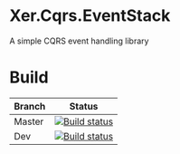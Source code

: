 # Xer.Cqrs.EventStack
A simple CQRS event handling library

# Build

| Branch | Status |
|--------|--------|
| Master | [![Build status](https://ci.appveyor.com/api/projects/status/sq6a7sdi7rnjpnl7/branch/master?svg=true)](https://ci.appveyor.com/project/XerProjects25246/xer-cqrs-eventstack/branch/master) |
| Dev | [![Build status](https://ci.appveyor.com/api/projects/status/sq6a7sdi7rnjpnl7/branch/dev?svg=true)](https://ci.appveyor.com/project/XerProjects25246/xer-cqrs-eventstack/branch/dev) |

